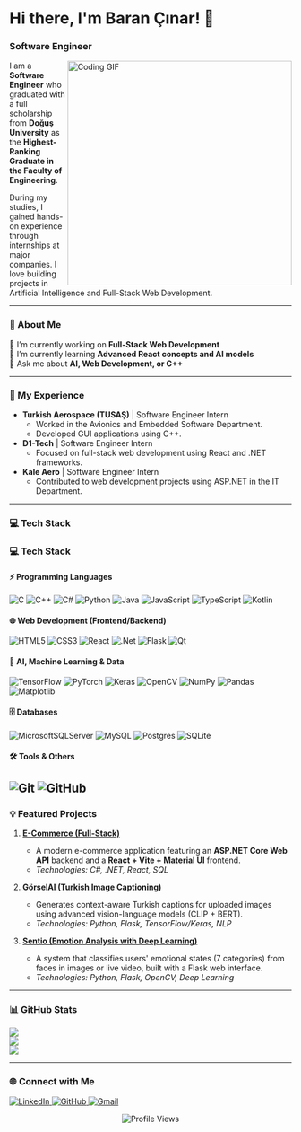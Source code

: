 # Hi there, I'm Baran Çınar! 👋
### Software Engineer

<a href="https://github.com/barancinar">
  <img align="right" width="400" src="https://media.giphy.com/media/d9cRaiwBcwYlq/giphy.gif" alt="Coding GIF">
</a>

I am a **Software Engineer** who graduated with a full scholarship from **Doğuş University** as the **Highest-Ranking Graduate in the Faculty of Engineering**.

During my studies, I gained hands-on experience through internships at major companies. I love building projects in Artificial Intelligence and Full-Stack Web Development.

---

### 💫 About Me
🔭 I’m currently working on **Full-Stack Web Development** <br>
🌱 I’m currently learning **Advanced React concepts and AI models** <br>
💬 Ask me about **AI, Web Development, or C++**

---

### 🚀 My Experience
-   **Turkish Aerospace (TUSAŞ)** | Software Engineer Intern
    -   Worked in the Avionics and Embedded Software Department.
    -   Developed GUI applications using C++.
-   **D1-Tech** | Software Engineer Intern
    -   Focused on full-stack web development using React and .NET frameworks.
-   **Kale Aero** | Software Engineer Intern
    -   Contributed to web development projects using ASP.NET in the IT Department.

---

### 💻 Tech Stack

### 💻 Tech Stack

#### ⚡ Programming Languages
![C](https://img.shields.io/badge/c-%2300599C.svg?style=flat&logo=c&logoColor=white) ![C++](https://img.shields.io/badge/c++-%2300599C.svg?style=flat&logo=c%2B%2B&logoColor=white) ![C#](https://img.shields.io/badge/c%23-%23239120.svg?style=flat&logo=csharp&logoColor=white) ![Python](https://img.shields.io/badge/python-3670A0?style=flat&logo=python&logoColor=ffdd54) ![Java](https://img.shields.io/badge/java-%23ED8B00.svg?style=flat&logo=openjdk&logoColor=white) ![JavaScript](https://img.shields.io/badge/javascript-%23323330.svg?style=flat&logo=javascript&logoColor=%23F7DF1E) ![TypeScript](https://img.shields.io/badge/typescript-%23007ACC.svg?style=flat&logo=typescript&logoColor=white) ![Kotlin](https://img.shields.io/badge/kotlin-%237F52FF.svg?style=flat&logo=kotlin&logoColor=white)

#### 🌐 Web Development (Frontend/Backend)
![HTML5](https://img.shields.io/badge/html5-%23E34F26.svg?style=flat&logo=html5&logoColor=white) ![CSS3](https://img.shields.io/badge/css3-%231572B6.svg?style=flat&logo=css3&logoColor=white) ![React](https://img.shields.io/badge/react-%2320232a.svg?style=flat&logo=react&logoColor=%2361DAFB) ![.Net](https://img.shields.io/badge/.NET-5C2D91?style=flat&logo=.net&logoColor=white) ![Flask](https://img.shields.io/badge/flask-%23000.svg?style=flat&logo=flask&logoColor=white) ![Qt](https://img.shields.io/badge/Qt-%23217346.svg?style=flat&logo=Qt&logoColor=white)

#### 🧠 AI, Machine Learning & Data
![TensorFlow](https://img.shields.io/badge/TensorFlow-%23FF6F00.svg?style=flat&logo=TensorFlow&logoColor=white) ![PyTorch](https://img.shields.io/badge/PyTorch-%23EE4C2C.svg?style=flat&logo=PyTorch&logoColor=white) ![Keras](https://img.shields.io/badge/Keras-%23D00000.svg?style=flat&logo=Keras&logoColor=white) ![OpenCV](https://img.shields.io/badge/opencv-%23white.svg?style=flat&logo=opencv&logoColor=white) ![NumPy](https://img.shields.io/badge/numpy-%23013243.svg?style=flat&logo=numpy&logoColor=white) ![Pandas](https://img.shields.io/badge/pandas-%23150458.svg?style=flat&logo=pandas&logoColor=white) ![Matplotlib](https://img.shields.io/badge/Matplotlib-%23ffffff.svg?style=flat&logo=Matplotlib&logoColor=black)

#### 🗄️ Databases
![MicrosoftSQLServer](https://img.shields.io/badge/Microsoft%20SQL%20Server-CC2927?style=flat&logo=microsoft%20sql%20server&logoColor=white) ![MySQL](https://img.shields.io/badge/mysql-4479A1.svg?style=flat&logo=mysql&logoColor=white) ![Postgres](https://img.shields.io/badge/postgres-%23316192.svg?style=flat&logo=postgresql&logoColor=white) ![SQLite](https://img.shields.io/badge/sqlite-%2307405e.svg?style=flat&logo=sqlite&logoColor=white)

#### 🛠️ Tools & Others
![Git](https://img.shields.io/badge/git-%23F05033.svg?style=flat&logo=git&logoColor=white) ![GitHub](https://img.shields.io/badge/github-%23121011.svg?style=flat&logo=github&logoColor=white)
---

### 💡 Featured Projects

1.  **[E-Commerce (Full-Stack)](https://github.com/barancinar/e-commerce)**
    -   A modern e-commerce application featuring an **ASP.NET Core Web API** backend and a **React + Vite + Material UI** frontend.
    -   *Technologies: C#, .NET, React, SQL*

2.  **[GörselAl (Turkish Image Captioning)](https://github.com/barancinar/TurkishImageCaption)**
    -   Generates context-aware Turkish captions for uploaded images using advanced vision-language models (CLIP + BERT).
    -   *Technologies: Python, Flask, TensorFlow/Keras, NLP*

3.  **[Sentio (Emotion Analysis with Deep Learning)](https://github.com/barancinar/Sentio)**
    -   A system that classifies users' emotional states (7 categories) from faces in images or live video, built with a Flask web interface.
    -   *Technologies: Python, Flask, OpenCV, Deep Learning*

---

### 📊 GitHub Stats

![](https://github-readme-stats.vercel.app/api?username=barancinar&theme=apprentice&hide_border=false&include_all_commits=true&count_private=false)<br/>
![](https://nirzak-streak-stats.vercel.app/?user=barancinar&theme=apprentice&hide_border=false)<br/>
![](https://github-readme-stats.vercel.app/api/top-langs/?username=barancinar&theme=apprentice&hide_border=false&include_all_commits=true&count_private=false&layout=compact)

---

### 🌐 Connect with Me
<p align="left">
  <a href="https://linkedin.com/in/barancinar58" target="_blank">
    <img src="https://img.shields.io/badge/LinkedIn-%230077B5.svg?style=flat&logo=linkedin&logoColor=white" alt="LinkedIn"/>
  </a>
  <a href="https://github.com/barancinar" target="_blank">
    <img src="https://img.shields.io/badge/github-%23121011.svg?style=flat&logo=github&logoColor=white" alt="GitHub"/>
  </a>
  <a href="mailto:cinarbaran2003@gmail.com">
    <img src="https://img.shields.io/badge/Gmail-D14836?style=flat&logo=gmail&logoColor=white" alt="Gmail"/>
  </a>
</p>

<p align="center">
  <img src="https://visitcount.itsvg.in/api?id=barancinar&icon=0&color=1" alt="Profile Views"/>
</p>
